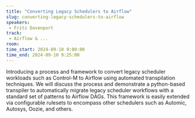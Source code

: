 ```yaml
---
title: "Converting Legacy Schedulers to Airflow"
slug: converting-legacy-schedulers-to-airflow
speakers:
 - Fritz Davenport
track:
 - Airflow & ...
room: 
time_start: 2024-09-10 9:00:00
time_end: 2024-09-10 9:25:00
---
```


Introducing a process and framework to convert legacy scheduler workloads such as Control-M to Airflow using automated transpilation techniques. We will discuss the process and demonstrate a python-based transpiler to automatically migrate legacy scheduler workflows with a standard set of patterns to Airflow DAGs. This framework is easily extended via configurable rulesets to encompass other schedulers such as Automic, Autosys, Oozie, and others.